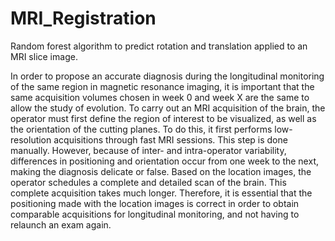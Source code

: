 # MRI_Registration
Random forest algorithm to predict rotation and translation applied to an MRI slice image.


In order to propose an accurate diagnosis during the longitudinal monitoring of the same region in magnetic resonance imaging, it is important that the same acquisition volumes chosen in week 0 and week X are the same to allow the study of evolution.
To carry out an MRI acquisition of the brain, the operator must first define the region of interest to be visualized, as well as the orientation of the cutting planes. To do this, it first performs low-resolution acquisitions through fast MRI sessions. This step is done manually. However, because of inter- and intra-operator variability, differences in positioning and orientation occur from one week to the next, making the diagnosis delicate or false. Based on the location images, the operator schedules a complete and detailed scan of the brain. This complete acquisition takes much longer. Therefore, it is essential that the positioning made with the location images is correct in order to obtain comparable acquisitions for longitudinal monitoring, and not having to relaunch an exam again.
